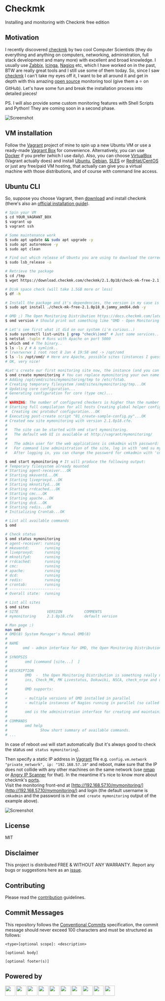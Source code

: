# Checkmk

Installing and monitoring with Checkmk free edition

## Motivation

I recently discovered [checkmk](https://checkmk.com) by two cool Computer Scientists (they do everything and anything on computers, networking, administration, full stack development and many more) with excellent and broad knowledge. I usually use [Zabbix](https://www.zabbix.com), [Icinga](https://icinga.com), [Nagios](https://www.nagios.org) etc, which I have worked on in the past, BTW are really great tools and I still use some of them today. So, since I saw [checkmk](https://checkmk.com) I can't take my eyes off it, I want to be all around it and get in depth with this amazing [open source](https://github.com/tribe29/checkmk/) monitoring tool (give them a :star: on GitHub). Let's have some fun and break the installation process into detailed pieces!

PS. I will also provide some custom monitoring features with Shell Scripts and Python! They are coming soon in a second phase.

![Screenshot](./misc/screenshots/checkmk_dashboard.png)

## VM installation

Follow the [Vagrant](https://github.com/ncklinux/vagrant-ubuntu64) project of mine to spin up a new Ubuntu VM or use a ready-made [Vagrant Box](https://app.vagrantup.com/boxes/search) for convenience. Alternatively, you can use [Docker](https://github.com/ncklinux/docker-lemp) if you prefer (which I use daily). Also, you can choose [VirtualBox](https://www.virtualbox.org/wiki/Downloads) (Vagrant actually does) and install [Ubuntu](https://ubuntu.com/download/server), [Debian](https://www.debian.org/download), [SLES](https://www.suse.com/products/server/) or [RedHat/CentOS](https://www.centos.org) or just any free/paid VM hosting, that actually can give you a virtual machine with those distributions, and of course with command line access.

## Ubuntu CLI

So, suppose you choose Vagrant, then [download](https://checkmk.com/download) and install checkmk (there's also an [official installation guide](https://docs.checkmk.com/latest/en/install_packages_debian.html)).

```bash
# Spin your VM
$ cd YOUR_VAGRANT_BOX
$ vagrant up
$ vagrant ssh

# Some maintenance work
$ sudo apt update && sudo apt upgrade -y
$ sudo apt autoremove -y
$ sudo apt clean

# Find out which release of Ubuntu you are using to download the correct free version of checkmk for your system https://checkmk.com/download
$ sudo lsb_release -a

# Retrieve the package
$ cd /tmp
$ wget https://download.checkmk.com/checkmk/2.1.0p18/check-mk-free-2.1.0p18_0.jammy_amd64.deb # Again, use your version here from https://checkmk.com/download

# Disk space check (will take 1.5GB more or less)
$ df -h

# Install the package and it's dependencies, the version in my case is as follows:
$ sudo apt install ./check-mk-free-2.1.0p18_0.jammy_amd64.deb -y

# OMD ;) The Open Monitoring Distribution https://docs.checkmk.com/latest/en/omd_basics.html
$ omd version # Should print out something like "OMD - Open Monitoring Distribution Version 2.1.0p18.cfe" with the actual version (2.1.0p18) I've used in this case

# Let's see first what it did on our system (i'm curious..)
$ sudo systemctl list-units | grep "check\|omd" # Just some services..
$ netstat -tupln # Runs with Apache on port 5000
$ which omd # The binary..
$ ls -ls / # A symlink..
# lrwxrwxrwx 1 root root 8 Jan 4 19:58 omd -> /opt/omd
$ ls -ls /opt/omd/ # Here are Apache, possible sites (instances I guess) and versions..
# OK, very nice!

#Let's create our first monitoring site now, the instance (and you can have of multiple of them)
$ omd create mymonitoring # You can replace mymonitoring your own name and should print something like the following:
# Adding /opt/omd/sites/mymonitoring/tmp to /etc/fstab.
# Creating temporary filesystem /omd/sites/mymonitoring/tmp...OK
# Updating core configuration...
# Generating configuration for core (type cmc)...
#
# WARNING: The number of configured checkers is higher than the number of available CPUs. To avoid unnecessary context switches, the number of checkers should be limited to the number of CPUs. Recommended number of checkers: 1
# Starting full compilation for all hosts Creating global helper config...OK
#  Creating cmc protobuf configuration...OK
# Executing post-create script "01_create-sample-config.py"...OK
# Created new site mymonitoring with version 2.1.0p18.cfe.
#
#   The site can be started with omd start mymonitoring.
#   The default web UI is available at http://vagrant/mymonitoring/
#
#   The admin user for the web applications is cmkadmin with password: YOUR_PASSWORD_COMES_HERE
#   For command line administration of the site, log in with 'omd su mymonitoring'.
#   After logging in, you can change the password for cmkadmin with 'cmk-passwd cmkadmin'.

$ omd start mymonitoring # It will produce the following output:
# Temporary filesystem already mounted
# Starting agent-receiver...OK
# Starting mkeventd...OK
# Starting liveproxyd...OK
# Starting mknotifyd...OK
# Starting rrdcached...OK
# Starting cmc...OK
# Starting apache...OK
# Starting dcd...OK
# Starting redis...OK
# Initializing Crontab...OK

# List all available commands
$ omd

# Check status
$ omd status mymonitoring
# agent-receiver: running
# mkeventd:       running
# liveproxyd:     running
# mknotifyd:      running
# rrdcached:      running
# cmc:            running
# apache:         running
# dcd:            running
# redis:          running
# crontab:        running
# -----------------------
# Overall state:  running

# List all sites
$ omd sites
# SITE             VERSION          COMMENTS
# mymonitoring     2.1.0p18.cfe     default version

# Man page ;)
man omd
# OMD(8) System Manager's Manual OMD(8)
#
# NAME
#       omd - admin interface for OMD, the Open Monitoring Distribution
#
# SYNOPSIS
#        omd [command [site...]  ]
#
# DESCRIPTION
#        OMD  -  the Open Monitoring Distribution is something really new. OMD bundles existing open source software to ease the installation procedure of Nagios and many important addons like NagVis, PNP4Nagios, rrdtool, nagios-plug‐
#        ins, Check_MK, MK Livestatus, Dokuwiki, NSCA, check_nrpe and others.
#
#        OMD supports:
#
#        - multiple versions of OMD installed in parallel
#        - multiple instances of Nagios running in parallel (so called "sites")
#
#        omd is the administration interface for creating and maintaining sites within OMD - the open monitoring distribution.
#
# COMMANDS
#        omd help
#               Show short summary of available commands.
# ...
```

In case of reboot `omd` will start automatically (but it's always good to check the status `omd status mymonitoring`).

Then specify a static IP address in [Vagrant](https://developer.hashicorp.com/vagrant/docs/networking/private_network) file e.g. `config.vm.network "private_network", ip: "192.168.57.10"` and reboot, make sure that the IP does not collide with any other machines on the same network (use [nmap](https://wiki.archlinux.org/title/nmap) or [Angry IP Scanner](https://angryip.org) for that). In the meantime it's nice to know more about checkmk's [ports](https://docs.checkmk.com/latest/en/ports.html).  
Visit the monitoring front-end at [http://192.168.57.10/mymonitoring/](http://192.168.57.10/mymonitoring/) and login (the default username is `cmkadmin` and the password is in the `omd create mymonitoring` output of the example above).

![Screenshot](./misc/screenshots/checkmk_login.png)

## License

MIT

## Disclaimer

This project is distributed FREE & WITHOUT ANY WARRANTY. Report any bugs or suggestions here as an [issue](https://github.com/ncklinux/Checkmk/issues/new).

## Contributing

Please read the [contribution](https://github.com/ncklinux/.github/blob/main/CONTRIBUTING.md) guidelines.

## Commit Messages

This repository follows the [Conventional Commits](https://www.conventionalcommits.org) specification, the commit message should never exceed 100 characters and must be structured as follows:

```
<type>[optional scope]: <description>

[optional body]

[optional footer(s)]
```

## Powered by

<img height="33" style="margin-right: 3px;" src="https://cdn.jsdelivr.net/gh/devicons/devicon/icons/unix/unix-original.svg" /><img height="33" style="margin-right: 3px;" src="https://cdn.jsdelivr.net/gh/devicons/devicon/icons/linux/linux-original.svg" /><img height="33" style="margin-right: 3px;" src="https://cdn.jsdelivr.net/gh/devicons/devicon/icons/bash/bash-original.svg" /><img height="33" style="margin-right: 3px;" src="https://cdn.jsdelivr.net/gh/devicons/devicon/icons/ssh/ssh-original-wordmark.svg" /><img height="33" style="margin-right: 3px;" src="https://cdn.jsdelivr.net/gh/devicons/devicon/icons/vagrant/vagrant-original.svg" /><img height="33" style="margin-right: 3px;" src="https://cdn.jsdelivr.net/gh/devicons/devicon/icons/html5/html5-original.svg" /><img height="33" style="margin-right: 3px;" src="https://cdn.jsdelivr.net/gh/devicons/devicon/icons/nginx/nginx-original.svg" /><img height="33" style="margin-right: 3px;" src="https://cdn.jsdelivr.net/gh/devicons/devicon/icons/apache/apache-original-wordmark.svg" /><img height="33" style="margin-right: 3px;" src="https://cdn.jsdelivr.net/gh/devicons/devicon/icons/php/php-original.svg" /><img height="33" style="margin-right: 3px;" src="https://cdn.jsdelivr.net/gh/devicons/devicon/icons/mysql/mysql-plain-wordmark.svg" />
